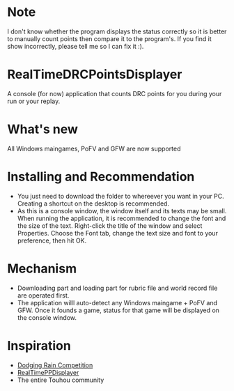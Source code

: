 # Note
I don't know whether the program displays the status correctly so it is better to manually count points then compare it to the program's. If you find it show incorrectly, please tell me so I can fix it :).

# RealTimeDRCPointsDisplayer
A console (for now) application that counts DRC points for you during your run or your replay.

# What's new
All Windows maingames, PoFV and GFW are now supported

# Installing and Recommendation
- You just need to download the folder to whereever you want in your PC. Creating a shortcut on the desktop is recommended.
- As this is a console window, the window itself and its texts may be small. When running the application, it is recommended to change the font and the size of the text. Right-click the title of the window and select Properties. Choose the Font tab, change the text size and font to your preference, then hit OK.

# Mechanism
- Downloading part and loading part for rubric file and world record file are operated first.
- The application willl auto-detect any Windows maingame + PoFV and GFW. Once it founds a game, status for that game will be displayed on the console window.

# Inspiration
- [Dodging Rain Competition](https://maribelhearn.github.io/drc)
- [RealTimePPDisplayer](https://github.com/OsuSync/RealTimePPDisplayer)
- The entire Touhou community
